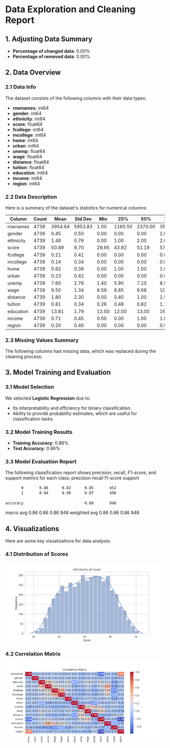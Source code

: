 # Data Exploration and Cleaning Report

## 1. Adjusting Data Summary
- **Percentage of changed data**: 0.00%
- **Percentage of removed data**: 0.00%

## 2. Data Overview

### 2.1 Data Info
The dataset consists of the following columns with their data types:

- **rownames**: int64
- **gender**: int64
- **ethnicity**: int64
- **score**: float64
- **fcollege**: int64
- **mcollege**: int64
- **home**: int64
- **urban**: int64
- **unemp**: float64
- **wage**: float64
- **distance**: float64
- **tuition**: float64
- **education**: int64
- **income**: int64
- **region**: int64

### 2.2 Data Description
Here is a summary of the dataset's statistics for numerical columns:

| Column    | Count  | Mean      | Std Dev   | Min   | 25%    | 50%    | 75%    | Max   |
|-----------|--------|-----------|-----------|-------|--------|--------|--------|-------|
| rownames | 4739 | 3954.64 | 5953.83 | 1.00 | 1185.50 | 2370.00 | 3554.50 | 37810.00 |
| gender | 4739 | 0.45 | 0.50 | 0.00 | 0.00 | 0.00 | 1.00 | 1.00 |
| ethnicity | 4739 | 1.48 | 0.76 | 0.00 | 1.00 | 2.00 | 2.00 | 2.00 |
| score | 4739 | 50.89 | 8.70 | 28.95 | 43.92 | 51.19 | 57.77 | 72.81 |
| fcollege | 4739 | 0.21 | 0.41 | 0.00 | 0.00 | 0.00 | 0.00 | 1.00 |
| mcollege | 4739 | 0.14 | 0.34 | 0.00 | 0.00 | 0.00 | 0.00 | 1.00 |
| home | 4739 | 0.82 | 0.38 | 0.00 | 1.00 | 1.00 | 1.00 | 1.00 |
| urban | 4739 | 0.23 | 0.42 | 0.00 | 0.00 | 0.00 | 0.00 | 1.00 |
| unemp | 4739 | 7.60 | 2.76 | 1.40 | 5.90 | 7.10 | 8.90 | 24.90 |
| wage | 4739 | 9.50 | 1.34 | 6.59 | 8.85 | 9.68 | 10.15 | 12.96 |
| distance | 4739 | 1.80 | 2.30 | 0.00 | 0.40 | 1.00 | 2.50 | 20.00 |
| tuition | 4739 | 0.81 | 0.34 | 0.26 | 0.48 | 0.82 | 1.13 | 1.40 |
| education | 4739 | 13.81 | 1.79 | 12.00 | 12.00 | 13.00 | 16.00 | 18.00 |
| income | 4739 | 0.71 | 0.45 | 0.00 | 0.00 | 1.00 | 1.00 | 1.00 |
| region | 4739 | 0.20 | 0.40 | 0.00 | 0.00 | 0.00 | 0.00 | 1.00 |

### 2.3 Missing Values Summary
The following columns had missing data, which was replaced during the cleaning process:


## 3. Model Training and Evaluation

### 3.1 Model Selection
We selected **Logistic Regression** due to:
- Its interpretability and efficiency for binary classification.
- Ability to provide probability estimates, which are useful for classification tasks.

### 3.2 Model Training Results
- **Training Accuracy**: 0.86%
- **Test Accuracy**: 0.86%

### 3.3 Model Evaluation Report
The following classification report shows precision, recall, F1-score, and support metrics for each class:
              precision    recall  f1-score   support

           0       0.88      0.82      0.85       452
           1       0.84      0.90      0.87       496

    accuracy                           0.86       948
   macro avg       0.86      0.86      0.86       948
weighted avg       0.86      0.86      0.86       948


## 4. Visualizations
Here are some key visualizations for data analysis:

### 4.1 Distribution of Scores
![Distribution of Scores](output_images/score_distribution.png)

### 4.2 Correlation Matrix
![Correlation Matrix](output_images/correlation_matrix.png)

